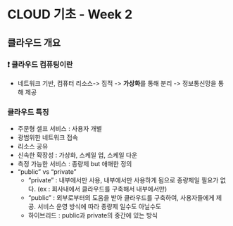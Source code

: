 # CLOUD 기초 - Week 2

## 클라우드 개요

### ❗ 클라우드 컴퓨팅이란
- 네트워크 기반, 컴퓨터 리소스-> 집적 -> **가상화**를 통해 분리 -> 정보통신망을 통해 제공

### 클라우드 특징
- 주문형 셀프 서비스 : 사용자 개별
- 광범위한 네트워크 접속
- 리소스 공유
- 신속한 확장성 : 가상화, 스케일 업, 스케일 다운
- 측정 가능한 서비스 : 종량제 but 애매한 정의
- “public” vs “private”
  - “private” : 내부에서만 사용, 내부에서만 사용하게 됨으로 종량제일 필요가 없다. (ex : 회사내에서 클라우드를 구축해서 내부에서만)
  - “public” : 외부로부터의 도움을 받아 클라우드를 구축하여, 사용자들에게 제공. 서비스 운영 방식에 따라 종량제 일수도 아닐수도
  - 하이브리드 : public과 private의 중간에 있는 방식
